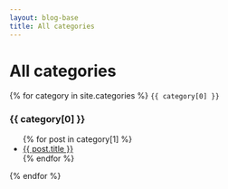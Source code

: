 ```yaml
---
layout: blog-base
title: All categories
---
```


# All categories

{% for category in site.categories %}
  `{{ category[0] }}`
  <h3 id='{{ category[0] }}'><i class="fa-solid fa-folder-open"></i> {{ category[0] }}</h3>
  <ul>
    {% for post in category[1] %}
      <li><a href="{{ post.url | relative_url }}">{{ post.title }}</a></li>
    {% endfor %}
  </ul>
{% endfor %}
